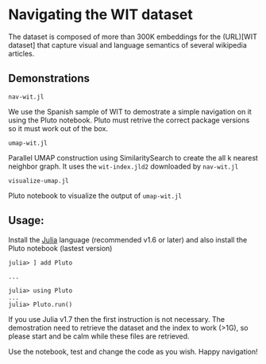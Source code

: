 # Navigating the WIT dataset

The dataset is composed of more than 300K embeddings for the (URL)[WIT dataset] that capture visual and language semantics of several wikipedia articles.

## Demonstrations
`nav-wit.jl`

We use the Spanish sample of WIT to demostrate a simple navigation on it using the Pluto notebook. Pluto must retrive the correct package versions so it must work out of the box.

`umap-wit.jl`

Parallel UMAP construction using SimilaritySearch to create the all k nearest neighbor graph. It uses the `wit-index.jld2` downloaded by `nav-wit.jl` 

`visualize-umap.jl`

Pluto notebook to visualize the output of `umap-wit.jl`

## Usage:
Install the [Julia](https://julialang.org/downloads/) language (recommended v1.6 or later) and also install the Pluto notebook (lastest version)


```
julia> ] add Pluto

...

julia> using Pluto
...
julia> Pluto.run()
```


If you use Julia v1.7 then the first instruction is not necessary. The demostration need to retrieve the dataset and the index to work (>1G), so please start and be calm while these files are retrieved.

Use the notebook, test and change the code as you wish. Happy navigation!


